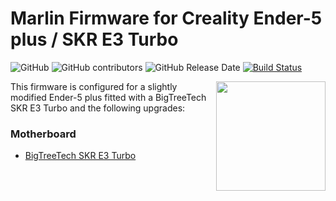 # Marlin Firmware for Creality Ender-5 plus / SKR E3 Turbo

![GitHub](https://img.shields.io/github/license/marlinfirmware/marlin.svg)
![GitHub contributors](https://img.shields.io/github/contributors/marlinfirmware/marlin.svg)
![GitHub Release Date](https://img.shields.io/github/release-date/marlinfirmware/marlin.svg)
[![Build Status](https://github.com/MarlinFirmware/Marlin/workflows/CI/badge.svg?branch=bugfix-2.0.x)](https://github.com/MarlinFirmware/Marlin/actions)

<img align="right" width=175 src="buildroot/share/pixmaps/logo/marlin-250.png" />

This firmware is configured for a slightly modified Ender-5 plus fitted with a BigTreeTech SKR E3 Turbo and the following upgrades:

### Motherboard
* [BigTreeTech SKR E3 Turbo](https://www.biqu.equipment/collections/all-product/products/bigtreetech-skr-e3-turbo-32-bit-control-board-integrated-tmc2209-uart-for-ender-3)

